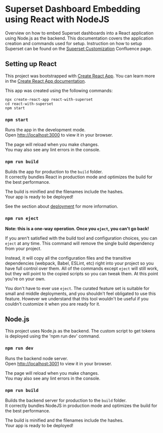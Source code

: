 # Superset Dashboard Embedding using React with NodeJS

Overview on how to embed Superset dashboards into a React application using Node.js as the backend. This documentation covers the application creation and commands used for setup. Instruction on how to setup Superset can be found on the [Superset Customization](https://cdc-nbs.atlassian.net/wiki/spaces/NM/pages/169639986/Superset+Customization) Confluence page. 

## Setting up React

This project was bootstrapped with [Create React App](https://github.com/facebook/create-react-app).
You can learn more in the [Create React App documentation](https://facebook.github.io/create-react-app/docs/getting-started).

This app was created using the following commands:

```
npx create-react-app react-with-superset
cd react-with-superset
npm start
```

### `npm start`

Runs the app in the development mode.\
Open [http://localhost:3000](http://localhost:3000) to view it in your browser.

The page will reload when you make changes.\
You may also see any lint errors in the console.

### `npm run build`

Builds the app for production to the `build` folder.\
It correctly bundles React in production mode and optimizes the build for the best performance.

The build is minified and the filenames include the hashes.\
Your app is ready to be deployed!

See the section about [deployment](https://facebook.github.io/create-react-app/docs/deployment) for more information.

### `npm run eject`

**Note: this is a one-way operation. Once you `eject`, you can't go back!**

If you aren't satisfied with the build tool and configuration choices, you can `eject` at any time. This command will remove the single build dependency from your project.

Instead, it will copy all the configuration files and the transitive dependencies (webpack, Babel, ESLint, etc) right into your project so you have full control over them. All of the commands except `eject` will still work, but they will point to the copied scripts so you can tweak them. At this point you're on your own.

You don't have to ever use `eject`. The curated feature set is suitable for small and middle deployments, and you shouldn't feel obligated to use this feature. However we understand that this tool wouldn't be useful if you couldn't customize it when you are ready for it.

## Node.js

This project uses Node.js as the backend. The custom script to get tokens is deployed using the 'npm run dev' command. 

### `npm run dev`

Runs the backend node server.\
Open [http://localhost:3001](http://localhost:3001) to view it in your browser.

The page will reload when you make changes.\
You may also see any lint errors in the console.

### `npm run build`

Builds the backend server for production to the `build` folder.\
It correctly bundles NodeJS in production mode and optimizes the build for the best performance.

The build is minified and the filenames include the hashes.\
Your app is ready to be deployed!


